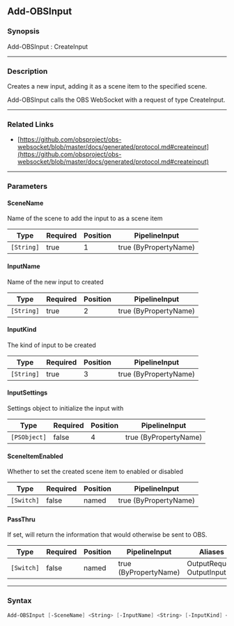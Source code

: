 Add-OBSInput
------------




### Synopsis
Add-OBSInput : CreateInput



---


### Description

Creates a new input, adding it as a scene item to the specified scene.


Add-OBSInput calls the OBS WebSocket with a request of type CreateInput.



---


### Related Links
* [https://github.com/obsproject/obs-websocket/blob/master/docs/generated/protocol.md#createinput](https://github.com/obsproject/obs-websocket/blob/master/docs/generated/protocol.md#createinput)





---


### Parameters
#### **SceneName**

Name of the scene to add the input to as a scene item






|Type      |Required|Position|PipelineInput        |
|----------|--------|--------|---------------------|
|`[String]`|true    |1       |true (ByPropertyName)|



#### **InputName**

Name of the new input to created






|Type      |Required|Position|PipelineInput        |
|----------|--------|--------|---------------------|
|`[String]`|true    |2       |true (ByPropertyName)|



#### **InputKind**

The kind of input to be created






|Type      |Required|Position|PipelineInput        |
|----------|--------|--------|---------------------|
|`[String]`|true    |3       |true (ByPropertyName)|



#### **InputSettings**

Settings object to initialize the input with






|Type        |Required|Position|PipelineInput        |
|------------|--------|--------|---------------------|
|`[PSObject]`|false   |4       |true (ByPropertyName)|



#### **SceneItemEnabled**

Whether to set the created scene item to enabled or disabled






|Type      |Required|Position|PipelineInput        |
|----------|--------|--------|---------------------|
|`[Switch]`|false   |named   |true (ByPropertyName)|



#### **PassThru**

If set, will return the information that would otherwise be sent to OBS.






|Type      |Required|Position|PipelineInput        |Aliases                      |
|----------|--------|--------|---------------------|-----------------------------|
|`[Switch]`|false   |named   |true (ByPropertyName)|OutputRequest<br/>OutputInput|





---


### Syntax
```PowerShell
Add-OBSInput [-SceneName] <String> [-InputName] <String> [-InputKind] <String> [[-InputSettings] <PSObject>] [-SceneItemEnabled] [-PassThru] [<CommonParameters>]
```
